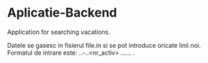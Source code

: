 # Aplicatie-Backend
Application for searching vacations.

Datele se gasesc in fisierul file.in si se pot introduce oricate linii noi.
Formatul de intrare este: <nume>.<tara>.<judet>-<oras>.<pret>.<nr_activ> ...... <dat1>.<date2>
